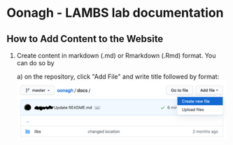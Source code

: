 # Oonagh - LAMBS lab documentation 

## How to Add Content to the Website

1. Create content in markdown (.md) or Rmarkdown (.Rmd) format. You can do so by
 
   a) on the repository, click "Add File" and write title followed by format:
   <img src="/docs/new_file.png" width="700">




